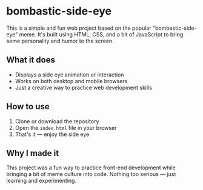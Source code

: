 # bombastic-side-eye

This is a simple and fun web project based on the popular "bombastic-side-eye" meme. It's built using HTML, CSS, and a bit of JavaScript to bring some personality and humor to the screen.

## What it does
- Displays a side eye animation or interaction
- Works on both desktop and mobile browsers
- Just a creative way to practice web development skills

## How to use
1. Clone or download the repository
2. Open the `index.html` file in your browser
3. That's it — enjoy the side eye

## Why I made it
This project was a fun way to practice front-end development while bringing a bit of meme culture into code. Nothing too serious — just learning and experimenting.
